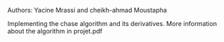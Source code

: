 Authors: Yacine Mrassi and cheikh-ahmad Moustapha

Implementing the chase algorithm and its derivatives. 
More information about the algorithm in projet.pdf

